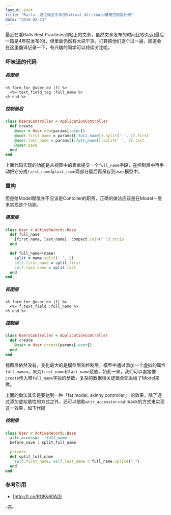 ```yaml
---
layout: post
title: "Rails: 通过模型中添加Vitrual Attribute精简控制层代码"
date: "2016-02-23"
---
```


最近在看Rails Best Practices网站上的文章，虽然文章发布的时间比较久远(最后一篇是4年前发布的)，但里面仍然有大把干货，打算把他们逐个过一遍，顺道会在这里翻译记录一下，有兴趣的同学可以持续关注哈。

### 坏味道的代码

##### 视图层
```erb
<% form_for @user do |f| %>
  <%= text_field_tag :full_name %>
<% end %>
```

##### 控制器层
```ruby
class UsersController < ApplicationController
  def create
    @user = User.new(params[:user])
    @user.first_name = params([:full_name]).split(' ', 2).first
    @user.last_name = params([:full_name]).split(' ', 2).last
    @user.save
  end
end
```
上面代码实现的功能是从视图中的表单提交一个`full_name`字段，在控制层中再手动把它分成`first_name`与`last_name`两部分最后再保存到`user`模型中。

### 重构
但是给Model赋值并不应该是Contoller的职责，正确的做法应该是在Model一层来实现这个功能。

##### 模型层
```ruby
class User < ActiveRecord::Base
  def full_name
    [first_name, last_name]. compact.join(" ").strip
  end

  def full_name=(name)
    split = name.split(' ', 2)
    self.first_name = split.first
    self.last_name = split.last
  end
end
```
##### 视图层
```erb
<% form_for @user do |f| %>
  <%= f.text_field :full_name %>
<% end %>
```

##### 控制层
```ruby
class UsersController < ApplicationController
  def create
    @user = User.create(params[:user])
  end
end
```
视图层依然没有，变化最大的是模型层和控制层，模型中通过添加一个虚拟的属性`full_name=`，来为`first_name`和`last_name`赋值，如此一来，我们可以直接像`create`传入带`full_name`字段的参数，复杂的数据相关逻辑全部丢给了Model来做。

上面的做法其实是要达到一种「fat model, skinny controller」 的效果，除了通过添加虚拟属性的方式之外，还可以借助`attr_accesstor`+callback的方式来实现这一效果，如下代码

##### 控制层
```ruby
class User < ActiveRecord::Base
  attr_accessor  :full_name
  before_save : split_full_name

  private
  def split_full_name
    self.first_name, self.last_name = full_name.splite(" ")
  end
end

```


### 参考引用
+ [http://t.cn/RGKs60A]()

-完-
